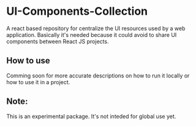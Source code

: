 # UI-Components-Collection
A react based repository for centralize the UI resources used by a web application.
Basically it's needed because it could avoid to share UI components between React JS projects.

## How to use

Comming soon for more accurate descriptions on how to run it locally or how to use it in a project.

## Note:
This is an experimental package. It's not inteded for global use yet.
